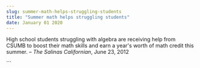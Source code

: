 ```yaml
---
slug: summer-math-helps-struggling-students
title: "Summer math helps struggling students"
date: January 01 2020
---
```


 
<p>
  High school students struggling with algebra are receiving help from CSUMB to
  boost their math skills and earn a year's worth of math credit this summer. –
  <em>The Salinas Californian</em>, June 23, 2012
</p>
```
